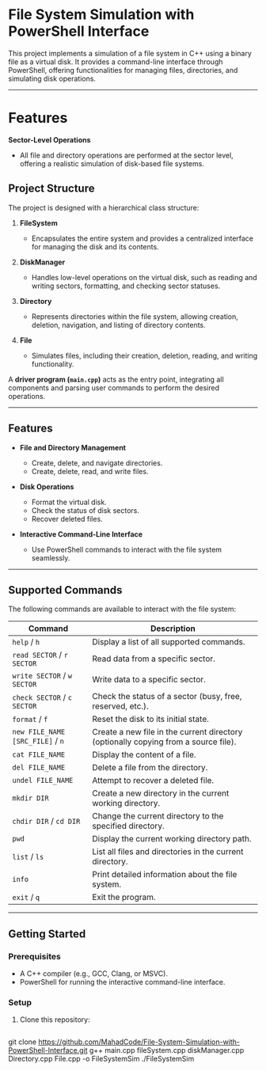 # File System Simulation with PowerShell Interface  

This project implements a simulation of a file system in C++ using a binary file as a virtual disk. It provides a command-line interface through PowerShell, offering functionalities for managing files, directories, and simulating disk operations.

---

# Features

**Sector-Level Operations**  
  - All file and directory operations are performed at the sector level, offering a realistic simulation of disk-based file systems.

## Project Structure  

The project is designed with a hierarchical class structure:  

1. **FileSystem**  
   - Encapsulates the entire system and provides a centralized interface for managing the disk and its contents.  

2. **DiskManager**  
   - Handles low-level operations on the virtual disk, such as reading and writing sectors, formatting, and checking sector statuses.  

3. **Directory**  
   - Represents directories within the file system, allowing creation, deletion, navigation, and listing of directory contents.  

4. **File**  
   - Simulates files, including their creation, deletion, reading, and writing functionality.  

A **driver program (`main.cpp`)** acts as the entry point, integrating all components and parsing user commands to perform the desired operations.

---

## Features  

- **File and Directory Management**  
  - Create, delete, and navigate directories.  
  - Create, delete, read, and write files.  

- **Disk Operations**  
  - Format the virtual disk.  
  - Check the status of disk sectors.  
  - Recover deleted files.  

- **Interactive Command-Line Interface**  
  - Use PowerShell commands to interact with the file system seamlessly.  

---

## Supported Commands  

The following commands are available to interact with the file system:  

| Command                           | Description                                                                 |
|-----------------------------------|-----------------------------------------------------------------------------|
| `help` / `h`                      | Display a list of all supported commands.                                   |
| `read SECTOR` / `r SECTOR`        | Read data from a specific sector.                                           |
| `write SECTOR` / `w SECTOR`       | Write data to a specific sector.                                            |
| `check SECTOR` / `c SECTOR`       | Check the status of a sector (busy, free, reserved, etc.).                  |
| `format` / `f`                    | Reset the disk to its initial state.                                        |
| `new FILE_NAME [SRC_FILE]` / `n`  | Create a new file in the current directory (optionally copying from a source file). |
| `cat FILE_NAME`                   | Display the content of a file.                                              |
| `del FILE_NAME`                   | Delete a file from the directory.                                           |
| `undel FILE_NAME`                 | Attempt to recover a deleted file.                                          |
| `mkdir DIR`                       | Create a new directory in the current working directory.                    |
| `chdir DIR` / `cd DIR`            | Change the current directory to the specified directory.                    |
| `pwd`                             | Display the current working directory path.                                 |
| `list` / `ls`                     | List all files and directories in the current directory.                    |
| `info`                            | Print detailed information about the file system.                           |
| `exit` / `q`                      | Exit the program.                                                           |

---

## Getting Started  

### Prerequisites  
- A C++ compiler (e.g., GCC, Clang, or MSVC).  
- PowerShell for running the interactive command-line interface.  

### Setup  
1. Clone this repository:  
   ```bash
  git clone https://github.com/MahadCode/File-System-Simulation-with-PowerShell-Interface.git
   g++ main.cpp fileSystem.cpp diskManager.cpp Directory.cpp File.cpp -o FileSystemSim
   ./FileSystemSim
